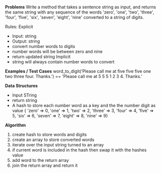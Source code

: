 **Problems**
Write a method that takes a sentence string as input, and returns the same string with any sequence of the words 'zero', 'one', 'two', 'three', 'four', 'five', 'six', 'seven', 'eight', 'nine' converted to a string of digits.

Rules:
Explicit
  - Input: string
  - Output: string
  - convert number words to digits 
  - number words will be between zero and nine
  - return updated string
Implicit
  - string will always contain number words to convert


**Examples / Test Cases**
word_to_digit('Please call me at five five five one two three four. Thanks.') == 'Please call me at 5 5 5 1 2 3 4. Thanks.'

**Data Structures**
- Input STring
- return string
- A hash to store each number word as a key and the the number digit as value
  { 'zero' => 0, 'one' => 1, 'two' => 2, 'three' => 3, 'four' => 4, 'five' => 5, 'six' => 6, 'seven' => 7, 'eight' => 8, 'nine' => 9}

**Algorithm**
1. create hash to store words and digits
2. create an array to store converted words
3. iterate over the input string turned to an array
4. if current word is included in the hash then swap it with the hashes value
5. add word to the return array
6. join the return array and return it